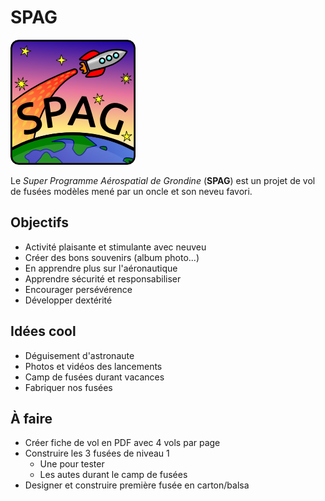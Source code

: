 # SPAG

![Super logo du SPAG!](https://raw.githubusercontent.com/enormandeau/SPAG/master/logo_spag/logo_spag_v03_small.png)

Le *Super Programme Aérospatial de Grondine* (**SPAG**) est un projet de vol
de fusées modèles mené par un oncle et son neveu favori.


## Objectifs

- Activité plaisante et stimulante avec neuveu
- Créer des bons souvenirs (album photo...)
- En apprendre plus sur l'aéronautique
- Apprendre sécurité et responsabiliser
- Encourager persévérence
- Développer dextérité

## Idées cool

- Déguisement d'astronaute
- Photos et vidéos des lancements
- Camp de fusées durant vacances
- Fabriquer nos fusées

## À faire

- Créer fiche de vol en PDF avec 4 vols par page
- Construire les 3 fusées de niveau 1
  - Une pour tester
  - Les autes durant le camp de fusées
- Designer et construire première fusée en carton/balsa

